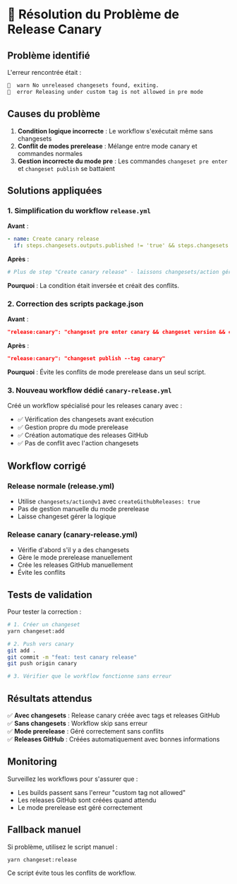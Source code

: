 # 🔧 Résolution du Problème de Release Canary

## Problème identifié

L'erreur rencontrée était :
```bash
🦋  warn No unreleased changesets found, exiting.
🦋  error Releasing under custom tag is not allowed in pre mode
```

## Causes du problème

1. **Condition logique incorrecte** : Le workflow s'exécutait même sans changesets
2. **Conflit de modes prerelease** : Mélange entre mode canary et commandes normales
3. **Gestion incorrecte du mode pre** : Les commandes `changeset pre enter` et `changeset publish` se battaient

## Solutions appliquées

### 1. Simplification du workflow `release.yml`

**Avant** :
```yaml
- name: Create canary release
  if: steps.changesets.outputs.published != 'true' && steps.changesets.outputs.hasChangesets == 'false'
```

**Après** :
```yaml
# Plus de step "Create canary release" - laissons changesets/action gérer
```

**Pourquoi** : La condition était inversée et créait des conflits.

### 2. Correction des scripts package.json

**Avant** :
```json
"release:canary": "changeset pre enter canary && changeset version && changeset publish --tag canary && changeset pre exit"
```

**Après** :
```json
"release:canary": "changeset publish --tag canary"
```

**Pourquoi** : Évite les conflits de mode prerelease dans un seul script.

### 3. Nouveau workflow dédié `canary-release.yml`

Créé un workflow spécialisé pour les releases canary avec :
- ✅ Vérification des changesets avant exécution
- ✅ Gestion propre du mode prerelease
- ✅ Création automatique des releases GitHub
- ✅ Pas de conflit avec l'action changesets

## Workflow corrigé

### Release normale (release.yml)
- Utilise `changesets/action@v1` avec `createGithubReleases: true`
- Pas de gestion manuelle du mode prerelease
- Laisse changeset gérer la logique

### Release canary (canary-release.yml)
- Vérifie d'abord s'il y a des changesets
- Gère le mode prerelease manuellement
- Crée les releases GitHub manuellement
- Évite les conflits

## Tests de validation

Pour tester la correction :

```bash
# 1. Créer un changeset
yarn changeset:add

# 2. Push vers canary
git add .
git commit -m "feat: test canary release"
git push origin canary

# 3. Vérifier que le workflow fonctionne sans erreur
```

## Résultats attendus

✅ **Avec changesets** : Release canary créée avec tags et releases GitHub  
✅ **Sans changesets** : Workflow skip sans erreur  
✅ **Mode prerelease** : Géré correctement sans conflits  
✅ **Releases GitHub** : Créées automatiquement avec bonnes informations  

## Monitoring

Surveillez les workflows pour s'assurer que :
- Les builds passent sans l'erreur "custom tag not allowed"
- Les releases GitHub sont créées quand attendu
- Le mode prerelease est géré correctement

## Fallback manuel

Si problème, utilisez le script manuel :
```bash
yarn changeset:release
```

Ce script évite tous les conflits de workflow.
